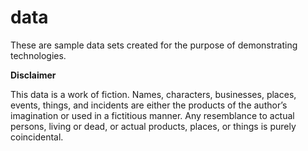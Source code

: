 # data
These are sample data sets created for the purpose of demonstrating technologies.

**Disclaimer**

This data is a work of fiction. Names, characters, businesses, places, events, things, and incidents are either the products of the author’s imagination or used in a fictitious manner. Any resemblance to actual persons, living or dead, or actual products, places, or things is purely coincidental.
